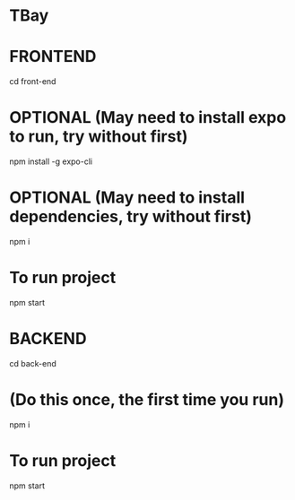 # TBay
# FRONTEND
cd front-end

# OPTIONAL (May need to install expo to run, try without first)
npm install -g expo-cli

# OPTIONAL (May need to install dependencies, try without first)
npm i

# To run project
npm start

# BACKEND
cd back-end

# (Do this once, the first time you run)
npm i

# To run project
npm start
